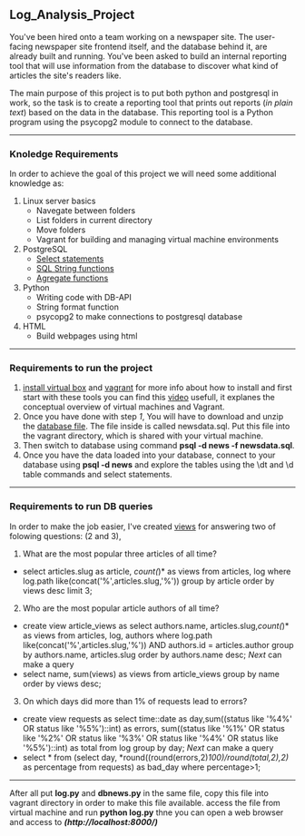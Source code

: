 ## Log_Analysis_Project
You've been hired onto a team working on a newspaper site. The user-facing newspaper site frontend itself, and the database behind it, are already built and running. You've been asked to build an internal reporting tool that will use information from the database to discover what kind of articles the site's readers like.

The main purpose of this project is to put both python and postgresql in work, so the task is to create a reporting tool that prints out reports (*in plain text*) based on the data in the database. This reporting tool is a Python program using the psycopg2 module to connect to the database.
* * *
### Knoledge Requirements
In order to achieve the goal of this project we will need some additional knowledge as:
1. Linux server basics
    * Navegate between folders
    * List folders in current directory
    * Move folders
    * Vagrant for building and managing virtual machine environments
2. PostgreSQL
    * [Select statements](https://www.postgresql.org/docs/9.5/static/sql-select.html)
    * [SQL String functions](https://www.postgresql.org/docs/9.5/static/functions-string.html)
    * [Agregate functions](https://www.postgresql.org/docs/9.5/static/functions-aggregate.html)
3. Python
    * Writing code with DB-API
    * String format function
    * psycopg2 to make connections to postgresql database
4. HTML
    * Build webpages using html
* * *    
### Requirements to run the project
1. [install virtual box](https://www.virtualbox.org/wiki/Download_Old_Builds_5_1) and [vagrant](https://www.vagrantup.com/) for more info about how to install and first start with these tools you can find this [video](https://www.youtube.com/watch?v=djnqoEO2rLc) usefull, it explanes the conceptual overview of virtual machines and Vagrant.
2. Once you have done with step *1*, You will have to download and unzip the [database file](https://d17h27t6h515a5.cloudfront.net/topher/2016/August/57b5f748_newsdata/newsdata.zip). The file inside is called newsdata.sql. Put this file into the vagrant directory, which is shared with your virtual machine.
3. Then switch to database using command **psql -d news -f newsdata.sql**.
4. Once you have the data loaded into your database, connect to your database using **psql -d news** and explore the tables using the \dt and \d table commands and select statements.
* * *
### Requirements to run DB queries

In order to make the job easier, I've created [views](https://www.postgresql.org/docs/9.2/static/sql-createview.html) for answering two of folowing questions: (2 and 3),

1. What are the most popular three articles of all time? 
  * select articles.slug as article, *count(*)* as views from articles, log where log.path like(concat('%',articles.slug,'%')) group         by article order by views desc limit 3;
2. Who are the most popular article authors of all time?
  * create view article_views as select authors.name, articles.slug,*count(*)* as views from articles, log, authors where log.path           like(concat('%',articles.slug,'%')) AND authors.id = articles.author group by authors.name, articles.slug order by authors.name         desc;
  *_Next_* can make a query
  * select name, sum(views) as views from article_views group by name order by views desc;
    
3. On which days did more than 1% of requests lead to errors? 
  * create view requests as select time::date as day,sum((status like '%4%' OR status like '%5%')::int) as errors,
    sum((status like '%1%' OR status like '%2%' OR status like '%3%' OR status like '%4%' OR status like '%5%')::int) as total
    from log group by day;
  *_Next_* can make a query
  * select * from (select day, *round((round(errors,2)*100)/round(total,2),2)* as percentage from requests) 
    as bad_day where percentage>1;
 * * *
After all put **log.py** and **dbnews.py** in the same file, copy this file into vagrant directory in order to make this file available. access the file from virtual machine and run **python log.py** thne you can open a web browser and access to **_(http://localhost:8000/)_**
 
    


